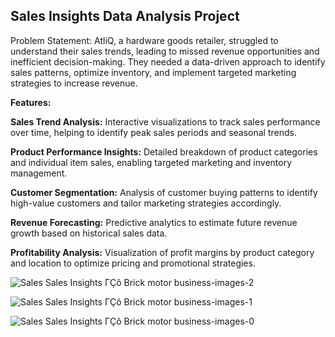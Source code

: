 ## Sales Insights Data Analysis Project


Problem Statement:
AtliQ, a hardware goods retailer, struggled to understand their sales trends, leading to missed revenue opportunities and inefficient decision-making. They needed a data-driven approach to identify sales patterns, optimize inventory, and implement targeted marketing strategies to increase revenue.

**Features:**

**Sales Trend Analysis:** Interactive visualizations to track sales performance over time, helping to identify peak sales periods and seasonal trends.

**Product Performance Insights:** Detailed breakdown of product categories and individual item sales, enabling targeted marketing and inventory management.

**Customer Segmentation:** Analysis of customer buying patterns to identify high-value customers and tailor marketing strategies accordingly.

**Revenue Forecasting:** Predictive analytics to estimate future revenue growth based on historical sales data.

**Profitability Analysis:** Visualization of profit margins by product category and location to optimize pricing and promotional strategies.


![Sales Sales Insights ΓÇô Brick   motor business-images-2](https://github.com/user-attachments/assets/e2d83817-3dc6-48f2-a2b6-777622c28552)


![Sales Sales Insights ΓÇô Brick   motor business-images-1](https://github.com/user-attachments/assets/843391ce-82ff-44f8-9318-bf9cfc335d97)



![Sales Sales Insights ΓÇô Brick   motor business-images-0](https://github.com/user-attachments/assets/56cd6470-40d6-4118-a60f-70323d183432)


